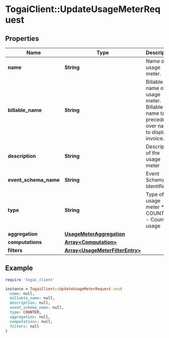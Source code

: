 # TogaiClient::UpdateUsageMeterRequest

## Properties

| Name | Type | Description | Notes |
| ---- | ---- | ----------- | ----- |
| **name** | **String** | Name of usage meter. | [optional] |
| **billable_name** | **String** | Billable name of usage meter. Billable name takes precedence over name to display in invoice. | [optional] |
| **description** | **String** | Description of the usage meter | [optional] |
| **event_schema_name** | **String** | Event Schema Identifier | [optional] |
| **type** | **String** | Type of usage meter * COUNTER - Count usage  | [optional] |
| **aggregation** | [**UsageMeterAggregation**](UsageMeterAggregation.md) |  | [optional] |
| **computations** | [**Array&lt;Computation&gt;**](Computation.md) |  | [optional] |
| **filters** | [**Array&lt;UsageMeterFilterEntry&gt;**](UsageMeterFilterEntry.md) |  | [optional] |

## Example

```ruby
require 'togai_client'

instance = TogaiClient::UpdateUsageMeterRequest.new(
  name: null,
  billable_name: null,
  description: null,
  event_schema_name: null,
  type: COUNTER,
  aggregation: null,
  computations: null,
  filters: null
)
```

